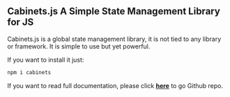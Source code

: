 ## Cabinets.js A Simple State Management Library for JS
Cabinets.js is a global state management library, it is not tied to any library or framework. It is simple to use but yet powerful.

If you want to install it just:
```bash
npm i cabinets
```
 If you want to read full documentation, please click **[here](https://github.com/amasoft-dr/cabinets.js)** to
 go Github repo.

